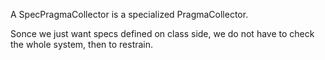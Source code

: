 A SpecPragmaCollector is a specialized PragmaCollector.

Sonce we just want specs defined on class side, we do not have to check the whole system, then to restrain.